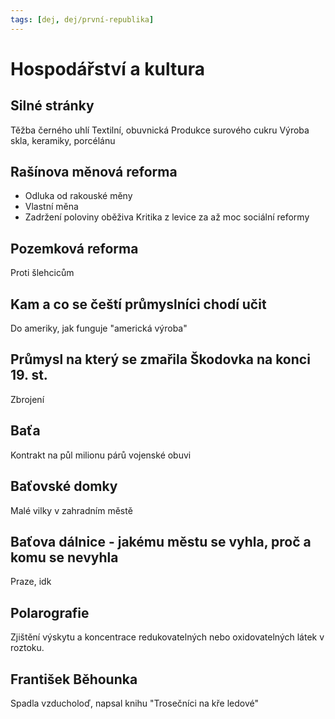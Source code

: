 ```yaml
---
tags: [dej, dej/první-republika]
---
```

# Hospodářství a kultura
## Silné stránky
Těžba černého uhlí
Textilní, obuvnická
Produkce surového cukru
Výroba skla, keramiky, porcélánu
## Rašínova měnová reforma
- Odluka od rakouské měny
- Vlastní měna
- Zadržení poloviny oběživa
Kritika z levice za až moc sociální reformy
## Pozemková reforma
Proti šlehcicům
## Kam a co se čeští průmyslníci chodí učit
Do ameriky, jak funguje "americká výroba"
## Průmysl na který se zmařila Škodovka na konci 19. st.
Zbrojení
## Baťa
Kontrakt na půl milionu párů vojenské obuvi
## Baťovské domky
Malé vilky v zahradním městě
## Baťova dálnice - jakému městu se vyhla, proč a komu se nevyhla
Praze, idk

## Polarografie
Zjištění výskytu a koncentrace redukovatelných nebo oxidovatelných látek v roztoku.
## František Běhounka
Spadla vzducholoď, napsal knihu "Trosečníci na kře ledové"